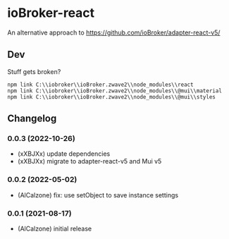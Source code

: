 # ioBroker-react
An alternative approach to https://github.com/ioBroker/adapter-react-v5/

## Dev

Stuff gets broken?
```
npm link C:\\iobroker\\ioBroker.zwave2\\node_modules\\react
npm link C:\\iobroker\\ioBroker.zwave2\\node_modules\\@mui\\material
npm link C:\\iobroker\\ioBroker.zwave2\\node_modules\\@mui\\styles
```

## Changelog

### 0.0.3 (2022-10-26)
* (xXBJXx) update dependencies
* (xXBJXx) migrate to adapter-react-v5 and Mui v5

### 0.0.2 (2022-05-02)
* (AlCalzone) fix: use setObject to save instance settings

### 0.0.1 (2021-08-17)
* (AlCalzone) initial release
